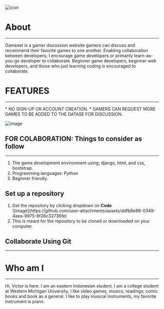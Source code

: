 ![icon](https://github.com/user-attachments/assets/c9f86def-d96b-44c0-bdc6-0b0801de9fe1)

<h1>About</h1>
<hr>
Gameset is a gamer discussion website gamers can discuss and recommend their favorite games to one another. Enabling collaboration between developers; I encourage game developers or primarily learn-as-you-go developer to collaborate.
Beginner game developers, beginner web developers, and those who just learning coding is encouraged to collaborate. 

<h1> FEATURES </h1>
<hr>
* NO SIGN-UP OR ACCOUNT CREATION.
* GAMERS CAN REQUEST MORE GAMES TO BE ADDED TO THE DATASE FOR DISCUSSION.

![image](https://github.com/user-attachments/assets/d18e189f-6266-4f8b-95e8-c4d5c09f5d09)

<h2>FOR COLABORATION: Things to consider as follow</h2>
<hr>
<ol>
  <li>The game development environment using; django, html, and css, bootstrap.</li>  
  <li>Programming languages: Python</li>
  <li>Beginner friendly.</li> 
</ol>

<h2>Set up a repository</h2>
<ol>
  <li>Get the repository by clicking dropdown on <b>Code</b> </li>
  ![image](https://github.com/user-attachments/assets/ddfb8e88-0349-4aea-9975-8f26c32736fe)
  <li>This is meant for the repository to be cloned or downloeded on your computer.</li>
</ol>

<h2>Collaborate Using Git</h2>
<hr>



</ol>
<h1> Who am I </h1>
<hr>
Hi, Victor is here. I am an eastern Indonesian student.
I am a college student at Western Michigan University, I like video games, musics, readings; comic books and book as a general. 
I like to play musical instruments, my favorite instrument is piano. 

